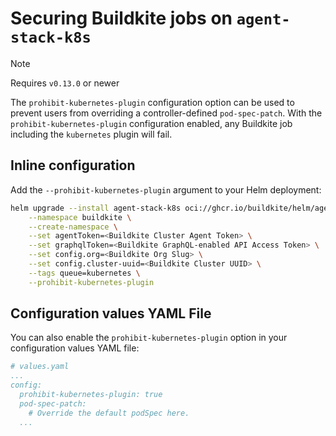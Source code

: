 # Securing Buildkite jobs on `agent-stack-k8s`

> [!NOTE]
> Requires `v0.13.0` or newer

The `prohibit-kubernetes-plugin` configuration option can be used to prevent users from overriding a controller-defined `pod-spec-patch`.
With the `prohibit-kubernetes-plugin` configuration enabled, any Buildkite job including the `kubernetes` plugin will fail.

## Inline configuration

Add the `--prohibit-kubernetes-plugin` argument to your Helm deployment:

```bash
helm upgrade --install agent-stack-k8s oci://ghcr.io/buildkite/helm/agent-stack-k8s \
    --namespace buildkite \
    --create-namespace \
    --set agentToken=<Buildkite Cluster Agent Token> \
    --set graphqlToken=<Buildkite GraphQL-enabled API Access Token> \
    --set config.org=<Buildkite Org Slug> \
    --set config.cluster-uuid=<Buildkite Cluster UUID> \
    --tags queue=kubernetes \
    --prohibit-kubernetes-plugin
```

## Configuration values YAML File

You can also enable the `prohibit-kubernetes-plugin` option in your configuration values YAML file:

```yaml
# values.yaml
...
config:
  prohibit-kubernetes-plugin: true
  pod-spec-patch:
    # Override the default podSpec here.
  ...
```
